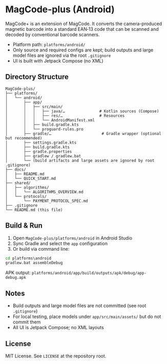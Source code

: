 # MagCode-plus (Android)

MagCode+ is an extension of MagCode. It converts the camera-produced magnetic barcode into a standard EAN‑13 code that can be scanned and decoded by conventional barcode scanners.


- Platform path: `platforms/android/`
- Only source and required configs are kept; build outputs and large model files are ignored via the root `.gitignore`
- UI is built with Jetpack Compose (no XML)

## Directory Structure
```
MagCode-plus/
├── platforms/
│   └── android/
│       ├── app/
│       │   ├── src/main/
│       │   │   ├── java/…               # Kotlin sources (Compose)
│       │   │   ├── res/…                # Resources
│       │   │   └── AndroidManifest.xml
│       │   ├── build.gradle.kts
│       │   └── proguard-rules.pro
│       ├── gradle/…                      # Gradle wrapper (optional but recommended)
│       ├── settings.gradle.kts
│       ├── build.gradle.kts
│       ├── gradle.properties
│       ├── gradlew / gradlew.bat
│       └── (build artifacts and large assets are ignored by root .gitignore)
├── docs/
│   ├── README.md
│   └── QUICK_START.md
├── shared/
│   ├── algorithms/
│   │   └── ALGORITHMS_OVERVIEW.md
│   └── protocols/
│       └── PAYMENT_PROTOCOL_SPEC.md
├── .gitignore
└── README.md (this file)
```

## Build & Run
1) Open `MagCode-plus/platforms/android` in Android Studio
2) Sync Gradle and select the `app` configuration
3) Or build via command line:
```bat
cd platforms\android
gradlew.bat assembleDebug
```
APK output: `platforms/android/app/build/outputs/apk/debug/app-debug.apk`

## Notes
- Build outputs and large model files are not committed (see root `.gitignore`)
- For local testing, place models under `app/src/main/assets/` but do not commit them
- All UI is Jetpack Compose; no XML layouts

## License
MIT License. See `LICENSE` at the repository root.
